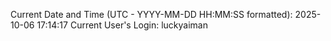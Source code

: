 Current Date and Time (UTC - YYYY-MM-DD HH:MM:SS formatted): 2025-10-06 17:14:17
Current User's Login: luckyaiman

